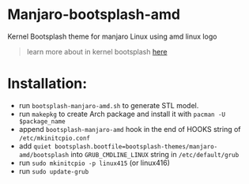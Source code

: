 # Manjaro-bootsplash-amd
Kernel Bootsplash theme for manjaro Linux using amd linux logo

> learn more about in kernel bootsplash [here](https://lists.freedesktop.org/archives/dri-devel/2017-December/160242.html)

# Installation:

- run `bootsplash-manjaro-amd.sh` to generate STL model.
- run `makepkg` to create Arch package and install it with `pacman -U $package_name`
- append `bootsplash-manjaro-amd` hook in the end of HOOKS string of `/etc/mkinitcpio.conf`
- add `quiet bootsplash.bootfile=bootsplash-themes/manjaro-amd/bootsplash` into `GRUB_CMDLINE_LINUX` string in `/etc/default/grub`
- run `sudo mkinitcpio -p linux415` (or linux416)
- run `sudo update-grub`
